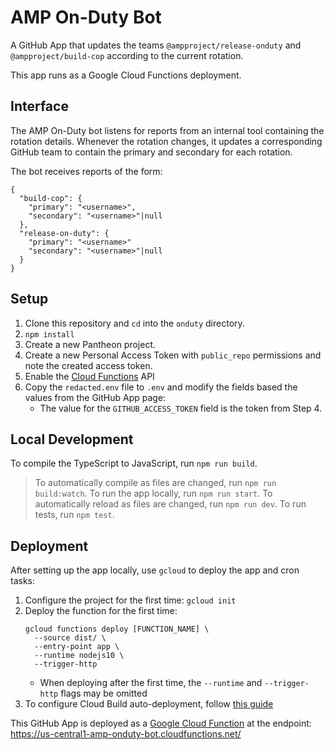 AMP On-Duty Bot
==============

A GitHub App that updates the teams `@ampproject/release-onduty` and `@ampproject/build-cop` according to the current rotation.

This app runs as a Google Cloud Functions deployment.

Interface
---------

The AMP On-Duty bot listens for reports from an internal tool containing the rotation details. Whenever the rotation changes, it updates a corresponding GitHub team to contain the primary and secondary for each rotation.

The bot receives reports of the form:

```
{
  "build-cop": {
    "primary": "<username>",
    "secondary": "<username>"|null
  },
  "release-on-duty": {
    "primary": "<username>"
    "secondary": "<username>"|null
  }
}
```

Setup
-----

1. Clone this repository and `cd` into the `onduty` directory.
2. `npm install`
3. Create a new Pantheon project.
4. Create a new Personal Access Token with `public_repo` permissions and note the created access token.
5. Enable the [Cloud Functions](https://pantheon.corp.google.com/flows/enableapi?apiid=cloudfunctions) API
6. Copy the `redacted.env` file to `.env` and modify the fields based the values from the GitHub App page:
   * The value for the `GITHUB_ACCESS_TOKEN` field is the token from Step 4.

Local Development
-----------------

To compile the TypeScript to JavaScript, run `npm run build`.
> To automatically compile as files are changed, run `npm run build:watch`.
To run the app locally, run `npm run start`.
> To automatically reload as files are changed, run `npm run dev`.
To run tests, run `npm test`.

Deployment
----------

After setting up the app locally, use `gcloud` to deploy the app and cron tasks:

1. Configure the project for the first time: `gcloud init`
2. Deploy the function for the first time:
    ```
    gcloud functions deploy [FUNCTION_NAME] \
      --source dist/ \
      --entry-point app \
      --runtime nodejs10 \
      --trigger-http
    ```
    * When deploying after the first time, the `--runtime` and `--trigger-http` flags may be omitted
3. To configure Cloud Build auto-deployment, follow [this guide](https://github.com/ampproject/amp-github-apps/blob/master/DEPLOYMENT.md)

This GitHub App is deployed as a [Google Cloud Function](https://cloud.google.com/functions/docs/) at the endpoint: https://us-central1-amp-onduty-bot.cloudfunctions.net/
